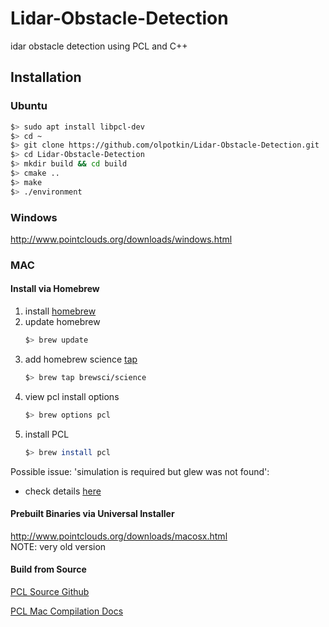 # Lidar-Obstacle-Detection
  idar obstacle detection using PCL and C++

## Installation

### Ubuntu 

```bash
$> sudo apt install libpcl-dev
$> cd ~
$> git clone https://github.com/olpotkin/Lidar-Obstacle-Detection.git
$> cd Lidar-Obstacle-Detection
$> mkdir build && cd build
$> cmake ..
$> make
$> ./environment
```

### Windows 

http://www.pointclouds.org/downloads/windows.html

### MAC

#### Install via Homebrew
1. install [homebrew](https://brew.sh/)
2. update homebrew 
	```bash
	$> brew update
	```
3. add  homebrew science [tap](https://docs.brew.sh/Taps) 
	```bash
	$> brew tap brewsci/science
	```
4. view pcl install options
	```bash
	$> brew options pcl
	```
5. install PCL 
	```bash
	$> brew install pcl
	```

Possible issue: 'simulation is required but glew was not found':
- check details [here](https://github.com/PointCloudLibrary/pcl/issues/2997#issuecomment-536234201)

#### Prebuilt Binaries via Universal Installer
http://www.pointclouds.org/downloads/macosx.html  
NOTE: very old version

#### Build from Source

[PCL Source Github](https://github.com/PointCloudLibrary/pcl)

[PCL Mac Compilation Docs](http://www.pointclouds.org/documentation/tutorials/compiling_pcl_macosx.php)
